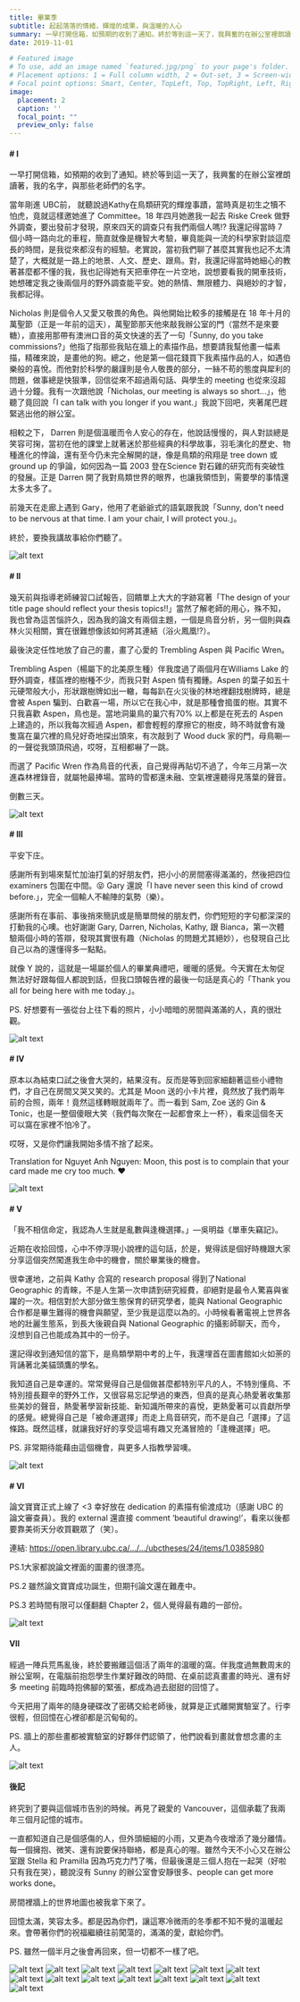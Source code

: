 ```yaml
---
title: 畢業季
subtitle: 起起落落的情緒，輝煌的成果，與溫暖的人心
summary: 一早打開信箱，如預期的收到了通知。終於等到這一天了，我興奮的在辦公室裡朗讀著，我的名字，與那些老師們的名字。當年剛進 UBC前， 就聽說過Kathy在鳥類研究的輝煌事蹟，當時真是初生之犢不怕虎，竟就這樣邀她進了 Committee。...
date: 2019-11-01

# Featured image
# To use, add an image named `featured.jpg/png` to your page's folder.
# Placement options: 1 = Full column width, 2 = Out-set, 3 = Screen-width
# Focal point options: Smart, Center, TopLeft, Top, TopRight, Left, Right, BottomLeft, Bottom, BottomRight
image:
  placement: 2
  caption: ''
  focal_point: ""
  preview_only: false
---
```



#### # I
一早打開信箱，如預期的收到了通知。終於等到這一天了，我興奮的在辦公室裡朗讀著，我的名字，與那些老師們的名字。

當年剛進 UBC前， 就聽說過Kathy在鳥類研究的輝煌事蹟，當時真是初生之犢不怕虎，竟就這樣邀她進了 Committee。18 年四月她邀我一起去 Riske Creek 做野外調查，要出發前才發現，原來四天的調查只有我們兩個人嗎!? 我還記得當時 7 個小時一路向北的車程，簡直就像是機智大考驗，畢竟能與一流的科學家對談這麼長的時間，是我從來都沒有的經驗。老實說，當初我們聊了甚麼其實我也記不太清楚了，大概就是一路上的地景、人文、歷史、跟鳥。對，我還記得當時她細心的教著甚麼都不懂的我，我也記得她有天把車停在一片空地，說想要看我的開車技術，她想確定我之後兩個月的野外調查能平安。她的熱情、無限體力、與絕妙的才智，我都記得。

Nicholas 則是個令人又愛又敬畏的角色。與他開始比較多的接觸是在 18 年十月的萬聖節（正是一年前的這天），萬聖節那天他來敲我辦公室的門（當然不是來要糖），直接用那帶有澳洲口音的英文快速的丟了一句「Sunny, do you take commissions?」他指了指那些我貼在牆上的素描作品，想要請我幫他畫一幅素描，精確來說，是畫他的狗。總之，他是第一個花錢買下我素描作品的人，如遇伯樂般的喜悅。而他對於科學的嚴謹則是令人敬畏的部分，一絲不苟的態度與犀利的問題，做事總是快狠準，回信從來不超過兩句話、與學生的 meeting 也從來沒超過十分鐘。我有一次跟他說「Nicholas, our meeting is always so short...」，他聽了竟回說「I can talk with you longer if you want.」我說下回吧，夾著尾巴趕緊逃出他的辦公室。

相較之下， Darren 則是個溫暖而令人安心的存在，他說話慢慢的，與人對談總是笑容可掬，當初在他的課堂上就著迷於那些經典的科學故事，羽毛演化的歷史、物種進化的悖論，還有至今仍未完全解開的謎，像是鳥類的飛翔是 tree down 或 ground up 的爭論，如何因為一篇 2003 登在Science 對石雞的研究而有突破性的發展。正是 Darren 開了我對鳥類世界的眼界，也讓我領悟到，需要學的事情還太多太多了。

前幾天在走廊上遇到 Gary，他用了老爺爺式的語氣跟我說「Sunny, don't need to be nervous at that time. I am your chair, I will protect you.」。

終於，要換我講故事給你們聽了。

![alt text](Capture.png "")

#### # II
幾天前與指導老師練習口試報告，回饋單上大大的字跡寫著「The design of your title page should reflect your thesis topics!!」當然了解老師的用心，殊不知，我也曾為這苦惱許久，因為我的論文有兩個主題，一個是鳥音分析，另一個則與森林火災相關，實在很難想像該如何將其連結（浴火鳳凰!?）。

最後決定任性地放了自己的畫，畫了心愛的 Trembling Aspen 與 Pacific Wren。

Trembling Aspen（楊屬下的北美原生種）伴我度過了兩個月在Williams Lake 的野外調查，樣區裡的樹種不少，而我只對 Aspen 情有獨鍾。Aspen 的葉子如五十元硬幣般大小，形狀跟樹牌如出一轍，每每趴在火災後的林地裡翻找樹牌時，總是會被 Aspen 騙到、白歡喜一場，所以它在我心中，就是那種會搗蛋的樹。其實不只我喜歡 Aspen，鳥也是。當地洞巢鳥的巢穴有70% 以上都是在死去的 Aspen 上建造的，所以我每次經過 Aspen，都會輕輕的摩擦它的樹皮，時不時就會有幾隻窩在巢穴裡的鳥兒好奇地探出頭來，有次敲到了 Wood duck 家的門，母鳥唰—的一聲從我頭頂飛過，哎呀，互相都嚇了一跳。

而選了 Pacific Wren 作為鳥音的代表，自己覺得再貼切不過了，今年三月第一次進森林裡錄音，就屬牠最捧場。當時的雪都還未融、空氣裡還聽得見落葉的聲音。

倒數三天。

![alt text](presentation_cover.jpg "")

#### # III
平安下庄。

感謝所有到場來幫忙加油打氣的好朋友們，把小小的房間塞得滿滿的，然後把四位 examiners 包圍在中間。😝 Gary 還說「I have never seen this kind of crowd before.」，完全一個輸人不輸陣的氣勢（樂）。

感謝所有在事前、事後捎來簡訊或是簡單問候的朋友們，你們短短的字句都深深的打動我的心噢。也好謝謝 Gary, Darren, Nicholas, Kathy, 跟 Bianca，第一次體驗兩個小時的答辯，發現其實很有趣（Nicholas 的問題尤其絕妙），也發現自己比自己以為的還懂得多一點點。

就像 Y 說的，這就是一場屬於個人的畢業典禮吧，暖暖的感覺。今天實在太匆促無法好好跟每個人都說到話，但我口頭報告裡的最後一句話是真心的「Thank you all for being here with me today.」。

PS. 好想要有一張從台上往下看的照片，小小暗暗的房間與滿滿的人，真的很壯觀。 

![alt text](featured.jpg "PC:Nguyet Anh Nguyen")

#### # IV
原本以為結束口試之後會大哭的，結果沒有。反而是等到回家細翻著這些小禮物們，才自己在房間又哭又笑的。尤其是 Moon 送的小卡片裡，竟然放了我們兩年前的合照，兩年！竟然這樣轉眼就兩年了。而一看到 Sam, Zoe 送的 Gin & Tonic，也是一整個傻眼大笑（我們每次聚在一起都會來上一杯），看來這個冬天可以窩在家裡不怕冷了。

哎呀，又是你們讓我開始多情不捨了起來。

Translation for Nguyet Anh Nguyen: Moon, this post is to complain that your card made me cry too much. ❤️

![alt text](IMG_6598_1.jpg "")

#### # V
「我不相信命定，我認為人生就是亂數與逢機選擇。」—吳明益《單車失竊記》。

近期在收拾回憶，心中不停浮現小說裡的這句話，於是，覺得該是個好時機跟大家分享這個突然闖進我生命中的機會，關於畢業後的機會。

很幸運地，之前與 Kathy 合寫的 research proposal 得到了National Geographic 的青睞，不是人生第一次申請到研究經費，卻絕對是最令人驚喜與雀躍的一次。相信對於大部分做生態保育的研究學者，能與 National Geographic 合作都是畢生難得的機會與願望，至少我是這麼以為的。小時候看著電視上世界各地的壯麗生態系，到長大後親自與 National Geographic 的攝影師聊天，而今，沒想到自己也能成為其中的一份子。

還記得收到通知信的當下，是鳥類學期中考的上午，我還埋首在圖書館如火如荼的背誦著北美貓頭鷹的學名。

我知道自己是幸運的。常常覺得自己是個做甚麼都特別平凡的人，不特別懂鳥、不特別擅長艱辛的野外工作，又很容易忘記學過的東西，但真的是真心熱愛著收集那些美妙的聲音，熱愛著學習新技能、新知識所帶來的喜悅，更熱愛著可以貢獻所學的感覺。總覺得自己是「被命運選擇」而走上鳥音研究，而不是自己「選擇」了這條路。既然這樣，就讓我好好的享受這場有趣又充滿冒險的「逢機選擇」吧。

PS. 非常期待能藉由這個機會，與更多人指教學習噢。

![alt text](NG.jpg "")


#### # VI
論文寶寶正式上線了 <3 幸好放在 dedication 的素描有偷渡成功（感謝 UBC 的論文審查員）。我的 external 還直接 comment ‘beautiful drawing!’，看來以後都要靠美術天分收買觀眾了（笑）。

連結: https://open.library.ubc.ca/…/…/ubctheses/24/items/1.0385980

PS.1大家都說論文裡面的圖畫的很漂亮。

PS.2 雖然論文寶寶成功誕生，但期刊論文還在難產中。

PS.3 若時間有限可以僅翻翻 Chapter 2，個人覺得最有趣的一部份。

![alt text](Capture_1.png "")

#### VII
經過一陣兵荒馬亂後，終於要搬離這個活了兩年的溫暖的窩。伴我度過無數周末的辦公室啊，在電腦前抱怨學生作業好難改的時間、在桌前認真畫畫的時光、還有好多 meeting 前臨時抱佛腳的緊張，都成為過去甜甜的回憶了。

今天把用了兩年的隨身硬碟改了密碼交給老師後，就算是正式離開實驗室了。行李很輕，但回憶在心裡卻都是沉甸甸的。

PS. 牆上的那些畫都被實驗室的好夥伴們認領了，他們說看到畫就會想念畫的主人。

![alt text](IMG_7104_1.jpg "")

#### 後記
終究到了要與這個城市告別的時候。再見了親愛的 Vancouver，這個承載了我兩年三個月記憶的城市。

一直都知道自己是個感傷的人，但外頭細細的小雨，又更為今夜增添了幾分離情。每一個擁抱、微笑、還有說要保持聯絡，都是真心的喔。雖然今天不小心又在辦公室跟 Stella 和 Pramilla 因為巧克力鬥了嘴，但最後還是三個人抱在一起哭（好啦只有我在哭），聽說沒有 Sunny 的辦公室會安靜很多、people can get more works done。

房間裡牆上的世界地圖也被我拿下來了。

回憶太滿，笑容太多。都是因為你們，讓這寒冷微雨的冬季都不知不覺的溫暖起來。會帶著你們的祝福繼續往前闖蕩的，滿滿的愛，獻給你們。

PS. 雖然一個半月之後會再回來，但一切都不一樣了吧。

![alt text](people/IMG_6562.jpg "")
![alt text](people/IMG_6993.jpg "")
![alt text](people/20191130_163821.jpg "")
![alt text](people/20191215_115408.jpg "")
![alt text](people/20191219_202623.jpg "")
![alt text](people/IMG_7031.jpg "")
![alt text](people/IMG_7039.jpg "")
![alt text](people/IMG_7042.jpg "")
![alt text](people/IMG_7045.jpg "")
![alt text](people/IMG_7059.jpg "")
![alt text](people/IMG_7150.jpg "")
![alt text](people/IMG_7163.jpg "")
![alt text](people/IMG_7181.jpg "")
![alt text](people/IMG_7220.jpg "")
![alt text](people/IMG_7258.jpg "")


